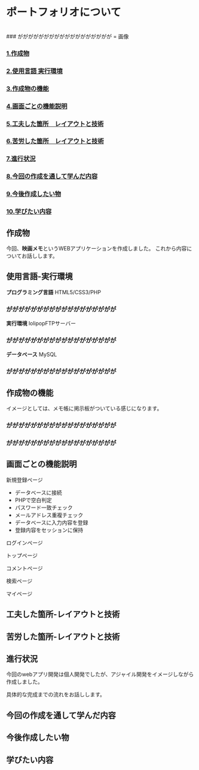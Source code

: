 # ポートフォリオについて
<br>
### がががががががががががががががががが = 画像

### [1.作成物](#作成物)
### [2.使用言語 実行環境](#使用言語-実行環境)
### [3.作成物の機能](#作成物の機能)
### [4.画面ごとの機能説明](#画面ごとの機能説明)
### [5.工夫した箇所　レイアウトと技術](#工夫した箇所-レイアウトと技術)
### [6.苦労した箇所　レイアウトと技術](#苦労した箇所-レイアウトと技術)
### [7.進行状況](#進行状況)
### [8.今回の作成を通して学んだ内容](#今回の作成を通して学んだ内容)
### [9.今後作成したい物](#今後作成したい物)
### [10.学びたい内容](#学びたい内容)




## 作成物
今回、**映画メモ**というWEBアプリケーションを作成しました。
これから内容についてお話しします。

## 使用言語-実行環境
**プログラミング言語**
HTML5/CSS3/PHP
### がががががががががががががががががが

**実行環境**
lolipopFTPサーバー
### がががががががががががががががががが

**データベース**
MySQL
### がががががががががががががががががが


## 作成物の機能
イメージとしては、メモ帳に掲示板がついている感じになります。<br>
### がががががががががががががががががが
### がががががががががががががががががが


## 画面ごとの機能説明

新規登録ページ

- データベースに接続
- PHPで空白判定
- パスワード一致チェック
- メールアドレス重複チェック
- データベースに入力内容を登録
- 登録内容をセッションに保持

ログインページ

トップページ

コメントページ

検索ページ

マイページ




## 工夫した箇所-レイアウトと技術



## 苦労した箇所-レイアウトと技術



## 進行状況
今回のwebアプリ開発は個人開発でしたが、アジャイル開発をイメージしながら作成しました。

具体的な完成までの流れをお話しします。








## 今回の作成を通して学んだ内容



## 今後作成したい物



## 学びたい内容
